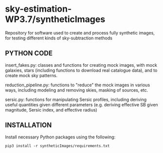 # sky-estimation-WP3.7/syntheticImages
Repository for software used to create and process fully synthetic images, for testing different kinds of sky-subtraction methods


## PYTHON CODE

insert_fakes.py: classes and functions for creating mock images, with mock galaxies, stars (including functions to download real catalogue data), and to create mock sky patterns.

reduction_pipeline.py: functions to "reduce" the mock images in various ways, including modeling and removing skies, masking of sources, etc.

sersic.py: functions for manipulating Sersic profiles, including deriving useful quantities given different parameters (e.g. deriving effective SB given magnitude, Sersic index, and effective radius)


## INSTALLATION

Install necessary Python packages using the following:

`pip3 install -r syntheticImages/requirements.txt`

